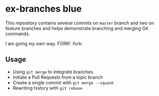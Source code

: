 ex-branches blue
===========

This repository contains several commits on `master` branch and two on feature branches and helps demonstrate branching and merging Git commands.

I am going my own way.  FORK! :fork:

## Usage

* Using `git merge` to integrate branches
* Initiate a Pull Requests from a topic branch
* Create a single commit with `git merge --squash`
* Rewriting history with `git rebase`
